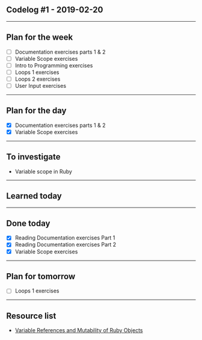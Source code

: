 ## Codelog #1 - 2019-02-20

-----

## Plan for the week
- [ ] Documentation exercises parts 1 & 2
- [ ] Variable Scope exercises
- [ ] Intro to Programming exercises
- [ ] Loops 1 exercises
- [ ] Loops 2 exercises
- [ ] User Input exercises

-----

## Plan for the day
- [X] Documentation exercises parts 1 & 2
- [X] Variable Scope exercises
-----

## To investigate
- Variable scope in Ruby
-----

## Learned today

-----

## Done today
- [X] Reading Documentation exercises Part 1
- [X] Reading Documentation exercises Part 2
- [X] Variable Scope exercises

-----

## Plan for tomorrow
- [ ] Loops 1 exercises

-----

## Resource list
- [Variable References and Mutability of Ruby Objects](https://launchschool.com/blog/references-and-mutability-in-ruby)
